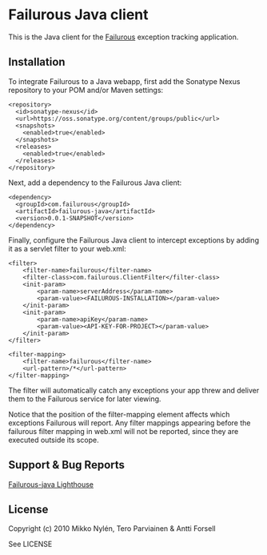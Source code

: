 # Failurous Java client

This is the Java client for the [Failurous](http://github.com/mnylen/failurous) exception tracking application.

## Installation

To integrate Failurous to a Java webapp, first add the Sonatype Nexus repository to your POM and/or Maven settings:

    <repository>
      <id>sonatype-nexus</id>
      <url>https://oss.sonatype.org/content/groups/public</url>
      <snapshots>
        <enabled>true</enabled>
      </snapshots>
      <releases>
        <enabled>true</enabled>
      </releases>
    </repository>
		
Next, add a dependency to the Failurous Java client:

    <dependency>
      <groupId>com.failurous</groupId>
      <artifactId>failurous-java</artifactId>
      <version>0.0.1-SNAPSHOT</version>
    </dependency>
		
Finally, configure the Failurous Java client to intercept exceptions by adding it as a servlet filter to your web.xml:

	<filter>
		<filter-name>failurous</filter-name>
		<filter-class>com.failurous.ClientFilter</filter-class>
		<init-param>
			<param-name>serverAddress</param-name>
			<param-value><FAILUROUS-INSTALLATION></param-value>
		</init-param>
		<init-param>
			<param-name>apiKey</param-name>
			<param-value><API-KEY-FOR-PROJECT></param-value>
		</init-param>
	</filter>
	
	<filter-mapping>
		<filter-name>failurous</filter-name>
		<url-pattern>/*</url-pattern>
	</filter-mapping>
		
The filter will automatically catch any exceptions your app threw and deliver them to the Failurous service for later viewing.

Notice that the position of the filter-mapping element affects which exceptions Failurous will report. Any filter mappings appearing before the failurous filter mapping in web.xml will not be reported, since they are executed outside its scope.

## Support & Bug Reports

[Failurous-java Lighthouse](http://failurous.lighthouseapp.com/projects/62311-failurous-java)

## License

Copyright (c) 2010 Mikko Nylén, Tero Parviainen & Antti Forsell

See LICENSE

